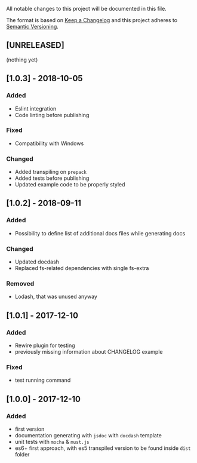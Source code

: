 All notable changes to this project will be documented in this file.

The format is based on [Keep a Changelog](http://keepachangelog.com/en/1.0.0/)
and this project adheres to [Semantic Versioning](http://semver.org/spec/v2.0.0.html).

## [UNRELEASED]
(nothing yet)

## [1.0.3] - 2018-10-05
### Added
- Eslint integration
- Code linting before publishing

### Fixed
- Compatibility with Windows

### Changed
- Added transpiling on `prepack`
- Added tests before publishing
- Updated example code to be properly styled

## [1.0.2] - 2018-09-11
### Added
- Possibility to define list of additional docs files while generating docs

### Changed
- Updated docdash
- Replaced fs-related dependencies with single fs-extra

### Removed
- Lodash, that was unused anyway

## [1.0.1] - 2017-12-10
### Added
- Rewire plugin for testing
- previously missing information about CHANGELOG example

### Fixed
- test running command


## [1.0.0] - 2017-12-10
### Added
- first version
- documentation generating with `jsdoc` with `docdash` template
- unit tests with `mocha` & `must.js`
- es6+ first approach, with es5 transpiled version to be found inside `dist` folder
